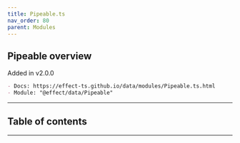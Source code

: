```yaml
---
title: Pipeable.ts
nav_order: 80
parent: Modules
---
```


## Pipeable overview

Added in v2.0.0

```md
- Docs: https://effect-ts.github.io/data/modules/Pipeable.ts.html
- Module: "@effect/data/Pipeable"
```

---

<h2 class="text-delta">Table of contents</h2>

---
